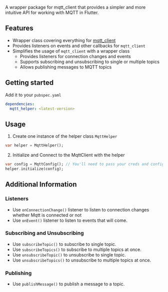 A wrapper package for mqtt_client that provides a simpler and more intuitive API for working with MQTT in Flutter.

## Features

- Wrapper class covering everything for [mqtt_client](https://pub.dev/packages/mqtt_client)
- Provides listeners on events and other callbacks for `mqtt_client`
- Simplifies the usage of `mqtt_client` with a wrapper class
  - Provides listeners for connection changes and events
  - Supports subscribing and unsubscribing to single or multiple topics
  - Allows publishing messages to MQTT topics

## Getting started

Add it to your `pubspec.yaml`

```yaml
dependencies:
  mqtt_helper: <latest-version>
```

## Usage

1. Create one instance of the helper class `MqttHelper`

```dart
var helper = MqttHelper();
```

2. Initialize and Connect to the MqttClient with the helper

```dart
var config = MqttConfig(); // You'll need to pass your creds and configs inside MqttConfig
helper.initialize(config);
```

## Additional Information

### Listeners

- Use `onConnectionChange()` listener to listen to connection changes whether Mqtt is connected or not
- Use `onEvent()` listener to listen to events that will come.

### Subscribing and Unsubscribing

- Use `subscribeTopic()` to subscribe to single topic.
- Use `subscribeTopics()` to subscribe to multiple topics at once.
- Use `unsubscribeTopic()` to unsubscribe to single topic.
- Use `unsubscribeTopics()` to unsubscribe to multiple topics at once.

### Publishing

- Use `publishMessage()` to publish a message to a topic.
